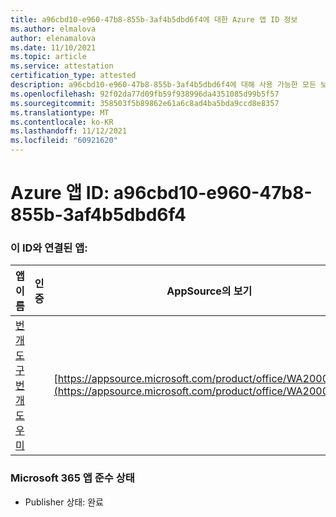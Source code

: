 ```yaml
---
title: a96cbd10-e960-47b8-855b-3af4b5dbd6f4에 대한 Azure 앱 ID 정보
ms.author: elmalova
author: elenamalova
ms.date: 11/10/2021
ms.topic: article
ms.service: attestation
certification_type: attested
description: a96cbd10-e960-47b8-855b-3af4b5dbd6f4에 대해 사용 가능한 모든 보안 및 규정 준수 정보입니다.
ms.openlocfilehash: 92f02da77d09fb59f938996da4351085d99b5f57
ms.sourcegitcommit: 358503f5b89862e61a6c8ad4ba5bda9ccd8e8357
ms.translationtype: MT
ms.contentlocale: ko-KR
ms.lasthandoff: 11/12/2021
ms.locfileid: "60921620"
---
```

# <a name="azure-app-id-a96cbd10-e960-47b8-855b-3af4b5dbd6f4"></a>Azure 앱 ID: a96cbd10-e960-47b8-855b-3af4b5dbd6f4


### <a name="apps-associated-with-this-id"></a>이 ID와 연결된 앱:
| **앱 이름** | **인증** | **AppSource의 보기** |
|--------------|---------------|-----------------------|
| [번개 도구 번개 도우미](https://docs.microsoft.com/microsoft-365-app-certification/forward/WA200001926) |  | [https://appsource.microsoft.com/product/office/WA200001926](https://appsource.microsoft.com/product/office/WA200001926) |

### <a name="microsoft-365-app-compliance-status"></a>Microsoft 365 앱 준수 상태
- Publisher 상태: 완료
